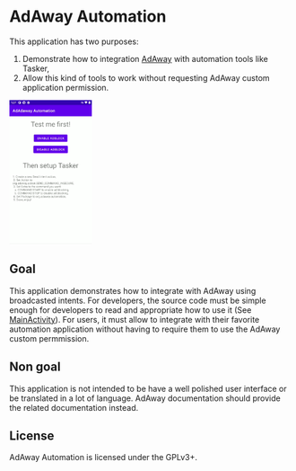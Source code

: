 # AdAway Automation

This application has two purposes:

1. Demonstrate how to integration [AdAway](https://github.com/AdAway/AdAway/) with automation tools like Tasker,
2. Allow this kind of tools to work without requesting AdAway custom application permission.

[<img src="resources/screenshot.png"
alt="Screenshot"
height="256">](resources/screenshot.png)

## Goal

This application demonstrates how to integrate with AdAway using broadcasted intents.
For developers, the source code must be simple enough for developers to read and appropriate how to use it (See [MainActivity](app/src/main/java/org/adaway/automation/MainActivity.java)).
For users, it must allow to integrate with their favorite automation application without having to require them to use the AdAway custom permmission.

## Non goal

This application is not intended to be have a well polished user interface or be translated in a lot of language.
AdAway documentation should provide the related documentation instead.

## License

AdAway Automation is licensed under the GPLv3+.  
